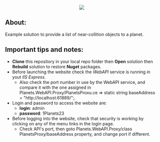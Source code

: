 <p align="center"><img src="https://github.com/arielgarmendia/thePlanets/blob/master/Website/wwwroot/images/logo_big.png"></p>

## **About:**

Example solution to provide a list of near-collition objects to a planet. 

## **Important tips and notes:**

- **Clone** this repository in your local repo folder then **Open** solution then **Rebuild** solution to restore **Nuget** packages.
- Before launching the website check the *WebAPI* service is running in yout *IIS Express*. 
    - Also check the port number in use by the WebAPI service, and compare it with the one assigned in Planets.WebAPI.Proxy/PlanetsProxu.ce => static string baseAddress = "http://localhost:61889/";.
- Login and password to access the website are: 
    - **login**: admin 
    - **password**: 1Planets23
- Before logging into the website, check that security is working by clicking on any of the menu links in the login page.
    - Check API's port, then goto Planets.WebAPI.Proxy/class PlanetsProxy/baseAddress property, and change port if different.
